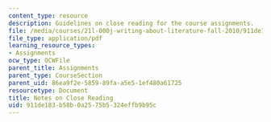 ```yaml
---
content_type: resource
description: Guidelines on close reading for the course assignments.
file: /media/courses/21l-000j-writing-about-literature-fall-2010/911de183b58b0a2575b5324effb9b95c_MIT21L_000JF10_assn01.pdf
file_type: application/pdf
learning_resource_types:
- Assignments
ocw_type: OCWFile
parent_title: Assignments
parent_type: CourseSection
parent_uid: 86ea9f2e-5859-89fa-a5e5-1ef480a61725
resourcetype: Document
title: Notes on Close Reading
uid: 911de183-b58b-0a25-75b5-324effb9b95c
---
```

